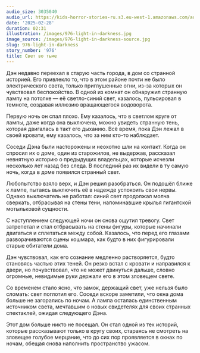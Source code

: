 ```yaml
---
audio_size: 3035040
audio_url: https://kids-horror-stories-ru.s3.eu-west-1.amazonaws.com/audio/976-light-in-darkness.mp3
date: '2025-02-28'
duration: 02:31
illustration: /images/976-light-in-darkness.jpg
image_source: /images/976-light-in-darkness-source.jpg
slug: 976-light-in-darkness
story_number: '976'
title: Свет во тьме
---
```


Дэн недавно переехал в старую часть города, в дом со странной историей. Его привлекло то, что в этом районе почти не было электрического света, только приглушенные огни, из-за которых он чувствовал беспокойство. В одной из комнат он обнаружил странную лампу на потолке — её светло-синий свет, казалось, пульсировал в темноте, создавая иллюзию вращающегося водоворота.

Первую ночь он спал плохо. Ему казалось, что в светлом круге от лампы, даже когда она выключена, можно увидеть странную тень, которая двигалась в такт его дыханию. Всё время, пока Дэн лежал в своей кровати, ему казалось, что за ним кто-то наблюдает.

Соседи Дэна были насторожены и неохотно шли на контакт. Когда он спросил их о доме, один из старожилов, не выдержав, рассказал невнятную историю о предыдущих владельцах, которые исчезли несколько лет назад без следа. В последний раз их видели в ту самую ночь, когда в доме появился странный свет.

Любопытство взяло верх, и Дэн решил разобраться. Он подошёл ближе к лампе, пытаясь выключить её в надежде успокоить свои нервы. Однако выключатель не работал: синий свет продолжал молча сверкать, отбрасывая на стены тени, напоминавшие крылья гигантской мотыльковой сущности.

С наступлением следующей ночи он снова ощутил тревогу. Свет затрепетал и стал отбрасывать на стены фигуры, которые начинали двигаться и сплетаться между собой. Казалось, что перед его глазами разворачиваются сцены кошмара, как будто в них фигурировали старые обитатели дома.

Дэн чувствовал, как его сознание медленно растворяется, будто становясь частью этих теней. Он резко встал с кровати и направился к двери, но почувствовал, что не может двинуться дальше, словно огромные, невидимые руки держали его в этом зловещем свете.

Со временем стало ясно, что замок, держащий свет, уже нельзя было сломать: свет поглотил его. Соседи вскоре заметили, что окна дома больше не загорались по ночам. А лампа осталась единственным источником света, мечтавшим о новых свидетелях для своих странных спектаклей, ожидая следующего Дэна.

Этот дом больше никто не посещал. Он стал одной из тех историй, которые рассказывают только в кругу своих, стараясь не смотреть на зловещее голубое мерцание, что до сих пор проявляется в окнах по ночам, обещая снова наполнить пространство ужасом.